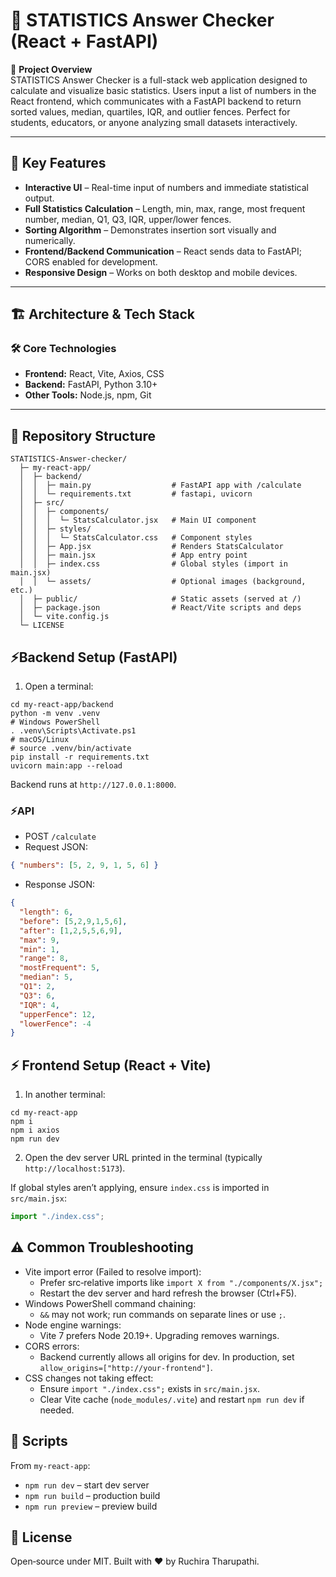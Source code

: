# 🧮 STATISTICS Answer Checker (React + FastAPI)

🎯 **Project Overview**  
STATISTICS Answer Checker is a full-stack web application designed to calculate and visualize basic statistics. Users input a list of numbers in the React frontend, which communicates with a FastAPI backend to return sorted values, median, quartiles, IQR, and outlier fences. Perfect for students, educators, or anyone analyzing small datasets interactively.

---

## 🌟 Key Features
- **Interactive UI** – Real-time input of numbers and immediate statistical output.  
- **Full Statistics Calculation** – Length, min, max, range, most frequent number, median, Q1, Q3, IQR, upper/lower fences.  
- **Sorting Algorithm** – Demonstrates insertion sort visually and numerically.  
- **Frontend/Backend Communication** – React sends data to FastAPI; CORS enabled for development.  
- **Responsive Design** – Works on both desktop and mobile devices.  

---

## 🏗️ Architecture & Tech Stack
### 🛠️ Core Technologies
- **Frontend:** React, Vite, Axios, CSS  
- **Backend:** FastAPI, Python 3.10+  
- **Other Tools:** Node.js, npm, Git  

---

## 📂 Repository Structure
```
STATISTICS-Answer-checker/
  ├─ my-react-app/
  │  ├─ backend/
  │  │  ├─ main.py                  # FastAPI app with /calculate
  │  │  └─ requirements.txt         # fastapi, uvicorn
  │  ├─ src/
  │  │  ├─ components/
  │  │  │  └─ StatsCalculator.jsx   # Main UI component
  │  │  ├─ styles/
  │  │  │  └─ StatsCalculator.css   # Component styles
  │  │  ├─ App.jsx                  # Renders StatsCalculator
  │  │  ├─ main.jsx                 # App entry point
  │  │  ├─ index.css                # Global styles (import in main.jsx)
  │  │  └─ assets/                  # Optional images (background, etc.)
  │  ├─ public/                     # Static assets (served at /)
  │  ├─ package.json                # React/Vite scripts and deps
  │  └─ vite.config.js
  └─ LICENSE
```

## ⚡Backend Setup (FastAPI)
1) Open a terminal:
```
cd my-react-app/backend
python -m venv .venv
# Windows PowerShell
. .venv\Scripts\Activate.ps1
# macOS/Linux
# source .venv/bin/activate
pip install -r requirements.txt
uvicorn main:app --reload
```
Backend runs at `http://127.0.0.1:8000`.

### ⚡API
- POST `/calculate`
- Request JSON:
```json
{ "numbers": [5, 2, 9, 1, 5, 6] }
```
- Response JSON:
```json
{
  "length": 6,
  "before": [5,2,9,1,5,6],
  "after": [1,2,5,5,6,9],
  "max": 9,
  "min": 1,
  "range": 8,
  "mostFrequent": 5,
  "median": 5,
  "Q1": 2,
  "Q3": 6,
  "IQR": 4,
  "upperFence": 12,
  "lowerFence": -4
}
```

## ⚡ Frontend Setup (React + Vite)
1) In another terminal:
```
cd my-react-app
npm i
npm i axios
npm run dev
```
2) Open the dev server URL printed in the terminal (typically `http://localhost:5173`).

If global styles aren’t applying, ensure `index.css` is imported in `src/main.jsx`:
```js
import "./index.css";
```
## ⚠️ Common Troubleshooting
- Vite import error (Failed to resolve import):
  - Prefer src‑relative imports like `import X from "./components/X.jsx";`
  - Restart the dev server and hard refresh the browser (Ctrl+F5).
- Windows PowerShell command chaining:
  - `&&` may not work; run commands on separate lines or use `;`.
- Node engine warnings:
  - Vite 7 prefers Node 20.19+. Upgrading removes warnings.
- CORS errors:
  - Backend currently allows all origins for dev. In production, set `allow_origins=["http://your-frontend"]`.
- CSS changes not taking effect:
  - Ensure `import "./index.css";` exists in `src/main.jsx`.
  - Clear Vite cache (`node_modules/.vite`) and restart `npm run dev` if needed.

## 📜 Scripts
From `my-react-app`:
- `npm run dev` – start dev server
- `npm run build` – production build
- `npm run preview` – preview build

## 📝 License
Open‑source under MIT. Built with ❤️ by Ruchira Tharupathi.  
 

 
